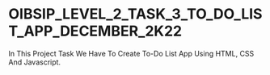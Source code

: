 # OIBSIP_LEVEL_2_TASK_3_TO_DO_LIST_APP_DECEMBER_2K22
In This Project Task We Have To Create To-Do List App Using HTML, CSS And Javascript.
